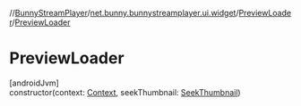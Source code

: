 //[BunnyStreamPlayer](../../../index.md)/[net.bunny.bunnystreamplayer.ui.widget](../index.md)/[PreviewLoader](index.md)/[PreviewLoader](-preview-loader.md)

# PreviewLoader

[androidJvm]\
constructor(context: [Context](https://developer.android.com/reference/kotlin/android/content/Context.html), seekThumbnail: [SeekThumbnail](../../net.bunny.bunnystreamplayer.model/-seek-thumbnail/index.md))